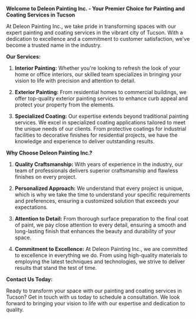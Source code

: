 **Welcome to Deleon Painting Inc. - Your Premier Choice for Painting and Coating Services in Tucson**

At Deleon Painting Inc., we take pride in transforming spaces with our expert painting and coating services in the vibrant city of Tucson. With a dedication to excellence and a commitment to customer satisfaction, we've become a trusted name in the industry.

**Our Services:**

1. **Interior Painting:** Whether you're looking to refresh the look of your home or office interiors, our skilled team specializes in bringing your vision to life with precision and attention to detail.

2. **Exterior Painting:** From residential homes to commercial buildings, we offer top-quality exterior painting services to enhance curb appeal and protect your property from the elements.

3. **Specialized Coating:** Our expertise extends beyond traditional painting services. We excel in specialized coating applications tailored to meet the unique needs of our clients. From protective coatings for industrial facilities to decorative finishes for residential projects, we have the knowledge and experience to deliver outstanding results.

**Why Choose Deleon Painting Inc.?**

1. **Quality Craftsmanship:** With years of experience in the industry, our team of professionals delivers superior craftsmanship and flawless finishes on every project.

2. **Personalized Approach:** We understand that every project is unique, which is why we take the time to understand your specific requirements and preferences, ensuring a customized solution that exceeds your expectations.

3. **Attention to Detail:** From thorough surface preparation to the final coat of paint, we pay close attention to every detail, ensuring a smooth and long-lasting finish that enhances the beauty and durability of your space.

4. **Commitment to Excellence:** At Deleon Painting Inc., we are committed to excellence in everything we do. From using high-quality materials to employing the latest techniques and technologies, we strive to deliver results that stand the test of time.

**Contact Us Today:**

Ready to transform your space with our painting and coating services in Tucson? Get in touch with us today to schedule a consultation. We look forward to bringing your vision to life with our expertise and dedication to quality.